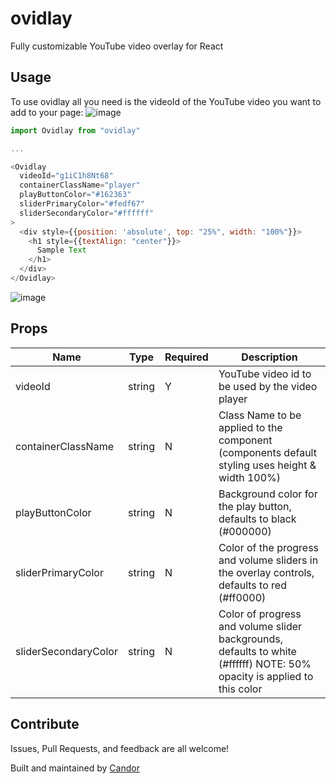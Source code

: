 # ovidlay
Fully customizable YouTube video overlay for React

## Usage

To use ovidlay all you need is the videoId of the YouTube video you want to add to your page:
![image](https://user-images.githubusercontent.com/24358521/89207654-13582100-d589-11ea-9c3d-4ee4365dc57e.png)

```javascript
import Ovidlay from "ovidlay"

...

<Ovidlay 
  videoId="g1iC1h8Nt68" 
  containerClassName="player"
  playButtonColor="#162363"
  sliderPrimaryColor="#fedf67"
  sliderSecondaryColor="#ffffff"
>
  <div style={{position: 'absolute', top: "25%", width: "100%"}}>
    <h1 style={{textAlign: "center"}}>
      Sample Text
    </h1>
  </div>
</Ovidlay>
```
![image](https://user-images.githubusercontent.com/24358521/89817285-e5895400-db15-11ea-8337-c7b861785ae3.png)

## Props

Name | Type | Required | Description
--- | --- | --- | ---
videoId | string | Y | YouTube video id to be used by the video player
containerClassName | string | N | Class Name to be applied to the component (components default styling uses height & width 100%)
playButtonColor | string | N | Background color for the play button, defaults to black (#000000)
sliderPrimaryColor | string | N | Color of the progress and volume sliders in the overlay controls, defaults to red (#ff0000)
sliderSecondaryColor | string | N | Color of progress and volume slider backgrounds, defaults to white (#ffffff) NOTE: 50% opacity is applied to this color

## Contribute

Issues, Pull Requests, and feedback are all welcome!

Built and maintained by [Candor](https://candor.co)

